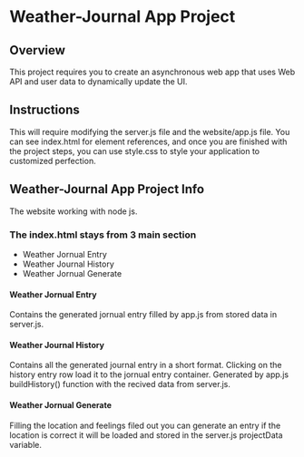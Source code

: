 # Weather-Journal App Project

## Overview
This project requires you to create an asynchronous web app that uses Web API and user data to dynamically update the UI.

## Instructions
This will require modifying the server.js file and the website/app.js file. You can see index.html for element references, and once you are finished with the project steps, you can use style.css to style your application to customized perfection.

## Weather-Journal App Project Info
The website working with node js.

### The index.html stays from 3 main section
- Weather Jornual Entry
- Weather Journal History
- Weather Jornual Generate

#### Weather Jornual Entry
Contains the generated jornual entry filled by app.js from stored data in server.js.

#### Weather Journal History
Contains all the generated journal entry in a short format. Clicking on the history entry row load it to the jornual entry container. Generated by app.js buildHistory() function with the recived data from server.js.

#### Weather Jornual Generate
Filling the location and feelings filed out you can generate an entry if the location is correct it will be loaded and stored in the server.js projectData variable.

